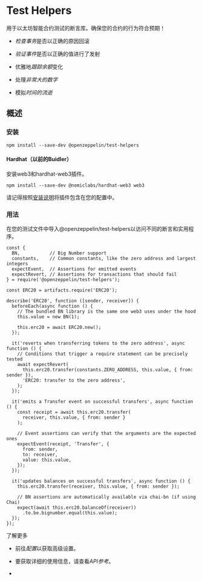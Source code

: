 # Test Helpers
用于以太坊智能合约测试的断言库。确保您的合约的行为符合预期！

* *检查事务*是否以正确的原因回滚

* *验证事件*是否以正确的值进行了发射

* 优雅地*跟踪余额*变化

* 处理*非常大的数字*

* 模拟*时间的流逝*

## 概述

### 安装
```
npm install --save-dev @openzeppelin/test-helpers
```

#### Hardhat（以前的Buidler）
安装web3和hardhat-web3插件。
```
npm install --save-dev @nomiclabs/hardhat-web3 web3
```

请记得按照[安装说明](https://hardhat.org/plugins/nomiclabs-hardhat-web3.html#installation)将插件包含在您的配置中。

### 用法
在您的测试文件中导入@openzeppelin/test-helpers以访问不同的断言和实用程序。
```
const {
  BN,           // Big Number support
  constants,    // Common constants, like the zero address and largest integers
  expectEvent,  // Assertions for emitted events
  expectRevert, // Assertions for transactions that should fail
} = require('@openzeppelin/test-helpers');

const ERC20 = artifacts.require('ERC20');

describe('ERC20', function ([sender, receiver]) {
  beforeEach(async function () {
    // The bundled BN library is the same one web3 uses under the hood
    this.value = new BN(1);

    this.erc20 = await ERC20.new();
  });

  it('reverts when transferring tokens to the zero address', async function () {
    // Conditions that trigger a require statement can be precisely tested
    await expectRevert(
      this.erc20.transfer(constants.ZERO_ADDRESS, this.value, { from: sender }),
      'ERC20: transfer to the zero address',
    );
  });

  it('emits a Transfer event on successful transfers', async function () {
    const receipt = await this.erc20.transfer(
      receiver, this.value, { from: sender }
    );

    // Event assertions can verify that the arguments are the expected ones
    expectEvent(receipt, 'Transfer', {
      from: sender,
      to: receiver,
      value: this.value,
    });
  });

  it('updates balances on successful transfers', async function () {
    this.erc20.transfer(receiver, this.value, { from: sender });

    // BN assertions are automatically available via chai-bn (if using Chai)
    expect(await this.erc20.balanceOf(receiver))
      .to.be.bignumber.equal(this.value);
  });
});
```

了解更多
* 前往*配置*以获取高级设置。

* 要获取详细的使用信息，请查看*API参考*。
* 